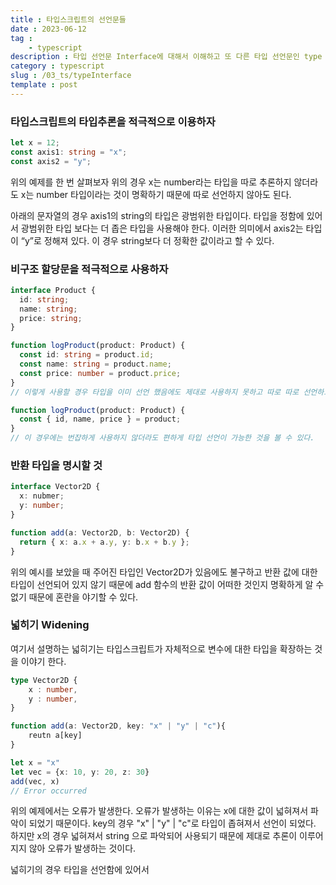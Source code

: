 ```yaml
---
title : 타입스크립트의 선언문들
date : 2023-06-12
tag :	
	- typescript
description : 타입 선언문 Interface에 대해서 이해하고 또 다른 타입 선언문인 type 과의 차이를 이해하고 적용해보자.
category : typescript
slug : /03_ts/typeInterface
template : post
---
```


### 타입스크립트의 타입추론을 적극적으로 이용하자

```typescript
let x = 12;
const axis1: string = "x";
const axis2 = "y";
```

위의 예제를 한 번 살펴보자 위의 경우 x는 number라는 타입을 따로 추론하지 않더라도 x는 number 타입이라는 것이 명확하기 때문에 따로 선언하지 않아도 된다.

아래의 문자열의 경우 axis1의 string의 타입은 광범위한 타입이다. 타입을 정함에 있어서 광범위한 타입 보다는 더 좁은 타입을 사용해야 한다. 이러한 의미에서 axis2는 타입이 “y”로 정해져 있다. 이 경우 string보다 더 정확한 값이라고 할 수 있다.

### 비구조 할당문을 적극적으로 사용하자

```typescript
interface Product {
  id: string;
  name: string;
  price: string;
}

function logProduct(product: Product) {
  const id: string = product.id;
  const name: string = product.name;
  const price: number = product.price;
}
// 이렇게 사용할 경우 타입을 이미 선언 했음에도 제대로 사용하지 못하고 따로 따로 선언하고 있는 불편한 경우를 볼 수 있다.

function logProduct(product: Product) {
  const { id, name, price } = product;
}
// 이 경우에는 번잡하게 사용하지 않더라도 편하게 타입 선언이 가능한 것을 볼 수 있다.
```

### 반환 타입을 명시할 것

```typescript
interface Vector2D {
  x: nubmer;
  y: number;
}

function add(a: Vector2D, b: Vector2D) {
  return { x: a.x + a.y, y: b.x + b.y };
}
```

위의 예시를 보았을 때 주어진 타입인 Vector2D가 있음에도 불구하고 반환 값에 대한 타입이 선언되어 있지 않기 때문에 add 함수의 반환 값이 어떠한 것인지 명확하게 알 수 없기 때문에 혼란을 야기할 수 있다.

### 넓히기 Widening

여기서 설명하는 넓히기는 타입스크립트가 자체적으로 변수에 대한 타입을 확장하는 것을 이야기 한다.

```typescript
type Vector2D {
	x : number,
	y : number,
}

function add(a: Vector2D, key: "x" | "y" | "c"){
	reutn a[key]
}

let x = "x"
let vec = {x: 10, y: 20, z: 30}
add(vec, x)
// Error occurred
```

위의 예제에서는 오류가 발생한다. 오류가 발생하는 이유는 x에 대한 값이 넓혀져서 파악이 되었기 때문이다. key의 경우 "x" | "y" | "c"로 타입이 좁혀져서 선언이 되었다. 하지만 x의 경우 넓혀져서 string 으로 파악되어 사용되기 때문에 제대로 추론이 이루어지지 않아 오류가 발생하는 것이다.

넓히기의 경우 타입을 선언함에 있어서
